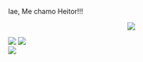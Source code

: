 Iae, Me chamo Heitor!!!

<p align="center">
  <img src="https://github-profile-trophy.vercel.app/?username=Keniche46&theme=dracula&row=2&no-bg=true&column=3&margin-w=15&margin-h=15" />
</p>

![](https://github-readme-stats.vercel.app/api?username=Keniche46&theme=dark&hide_border=false&include_all_commits=false&count_private=false)
![](https://github-readme-streak-stats.herokuapp.com/?user=Keniche46&theme=dark&hide_border=false)<br/>
![](https://github-readme-stats.vercel.app/api/top-langs/?username=Keniche46&theme=dark&hide_border=false&include_all_commits=false&count_private=false&layout=compact)
